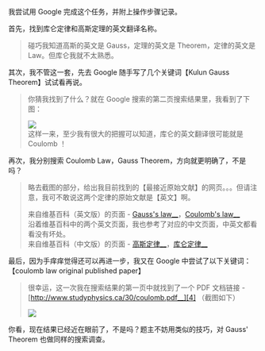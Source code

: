我尝试用 Google 完成这个任务，并附上操作步骤记录。

首先，找到库仑定律和高斯定理的英文翻译名称。

> 碰巧我知道高斯的英文是 Gauss，定理的英文是 Theorem，定律的英文是 Law。但库仑我就不太熟悉。  
  
其次，我不管这一套，先去 Google 随手写了几个关键词【Kulun Gauss Theorem】试试看再说。

> 你猜我找到了什么？就在 Google 搜索的第二页搜索结果里，我看到了下图：  
> 
> ![](https://pic3.zhimg.com/70b0194c243b0bbb0fae85f659311c8e_b.jpg)  
> 这样一来，至少我有很大的把握可以知道，库仑的英文翻译很可能就是 Coulomb ！

  
再次，我分别搜索 Coulomb Law，Gauss Theorem，方向就更明确了，不是吗？

> 略去截图的部分，给出我目前找到的【最接近原始文献】的网页。。。但请注意，我可不敢说这两个定律的原始文献是【英文】啊。  
> 
> 来自维基百科（英文版）的页面 - [Gauss's law__][0]，[Coulomb's law__][1]  
> 沿着维基百科中的两个英文页面，我也参考了对应的中文页面，中英文都看看没有坏处。  
> 来自维基百科（中文版）的页面 - [高斯定律__][2]，[库仑定律__][3]

  
最后，因为手痒痒觉得还可以再进一步，我又在 Google 中尝试了以下关键词：【coulomb law original published paper】

> 很幸运，这一次我在搜索结果的第一页中就找到了一个 PDF 文档链接 - [http://www.studyphysics.ca/30/coulomb.pdf__][4] （截图如下）  
> 
> ![](https://pic1.zhimg.com/84a2be5804daf194f2acd2d0f4604848_b.jpg)

  
你看，现在结果已经近在眼前了，不是吗？题主不妨用类似的技巧，对 Gauss' Theorem 也做同样的搜索调查。

[0]: https://en.wikipedia.org/wiki/Gauss%2527s_law
[1]: https://en.wikipedia.org/wiki/Coulomb%2527s_law
[2]: https://zh.wikipedia.org/wiki/%25E9%25AB%2598%25E6%2596%25AF%25E5%25AE%259A%25E5%25BE%258B
[3]: https://zh.wikipedia.org/wiki/%25E5%25BA%2593%25E4%25BB%2591%25E5%25AE%259A%25E5%25BE%258B
[4]: http://www.studyphysics.ca/30/coulomb.pdf